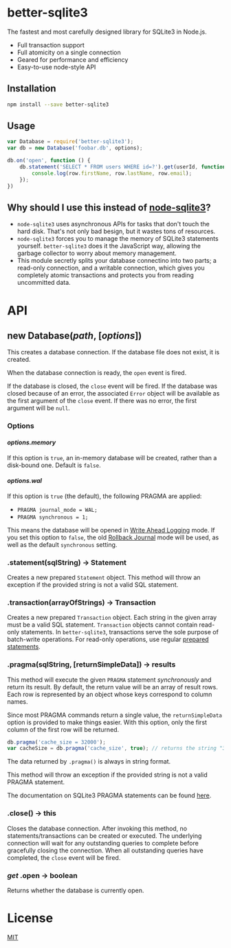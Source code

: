# better-sqlite3

The fastest and most carefully designed library for SQLite3 in Node.js.

- Full transaction support
- Full atomicity on a single connection
- Geared for performance and efficiency
- Easy-to-use node-style API

## Installation

```bash
npm install --save better-sqlite3
```

## Usage

```js
var Database = require('better-sqlite3');
var db = new Database('foobar.db', options);

db.on('open', function () {
	db.statement('SELECT * FROM users WHERE id=?').get(userId, function (err, row) {
		console.log(row.firstName, row.lastName, row.email);
	});
})
```

## Why should I use this instead of [node-sqlite3](https://github.com/mapbox/node-sqlite3)?

- `node-sqlite3` uses asynchronous APIs for tasks that don't touch the hard disk. That's not only bad besign, but it wastes tons of resources.
- `node-sqlite3` forces you to manage the memory of SQLite3 statements yourself. `better-sqlite3` does it the JavaScript way, allowing the garbage collector to worry about memory management.
- This module secretly splits your database connectino into two parts; a read-only connection, and a writable connection, which gives you completely atomic transactions and protects you from reading uncommitted data.

# API

## new Database(*path*, [*options*])

This creates a database connection. If the database file does not exist, it is created.

When the database connection is ready, the `open` event is fired.

If the database is closed, the `close` event will be fired. If the database was closed because of an error, the associated `Error` object will be available as the first argument of the `close` event. If there was no error, the first argument will be `null`.

### Options

#### *options.memory*

If this option is `true`, an in-memory database will be created, rather than a disk-bound one. Default is `false`.

#### *options.wal*

If this option is `true` (the default), the following PRAGMA are applied:
- `PRAGMA journal_mode = WAL;`
- `PRAGMA synchronous = 1;`

This means the database will be opened in [Write Ahead Logging](https://www.sqlite.org/wal.html) mode. If you set this option to `false`, the old [Rollback Journal](https://www.sqlite.org/lockingv3.html#rollback) mode will be used, as well as the default `synchronous` setting.

### .statement(sqlString) -> Statement

Creates a new prepared `Statement` object. This method will throw an exception if the provided string is not a valid SQL statement.

### .transaction(arrayOfStrings) -> Transaction

Creates a new prepared `Transaction` object. Each string in the given array must be a valid SQL statement. `Transaction` objects cannot contain read-only statements. In `better-sqlite3`, transactions serve the sole purpose of batch-write operations. For read-only operations, use regular [prepared statements](#statementsqlstring---statement).

### .pragma(sqlString, [returnSimpleData]) -> results

This method will execute the given `PRAGMA` statement *synchronously* and return its result. By default, the return value will be an array of result rows. Each row is represented by an object whose keys correspond to column names.

Since most PRAGMA commands return a single value, the `returnSimpleData` option is provided to make things easier. With this option, only the first column of the first row will be returned.

```js
db.pragma('cache_size = 32000');
var cacheSize = db.pragma('cache_size', true); // returns the string "32000"
```

The data returned by `.pragma()` is always in string format.

This method will throw an exception if the provided string is not a valid PRAGMA statement.

The documentation on SQLite3 PRAGMA statements can be found [here](https://www.sqlite.org/pragma.html).

### .close() -> this

Closes the database connection. After invoking this method, no statements/transactions can be created or executed. The underlying connection will wait for any outstanding queries to complete before gracefully closing the connection. When all outstanding queries have completed, the `close` event will be fired.

### *get* .open -> boolean

Returns whether the database is currently open.

# License

[MIT](https://github.com/JoshuaWise/better-sqlite3/blob/master/LICENSE.md)

